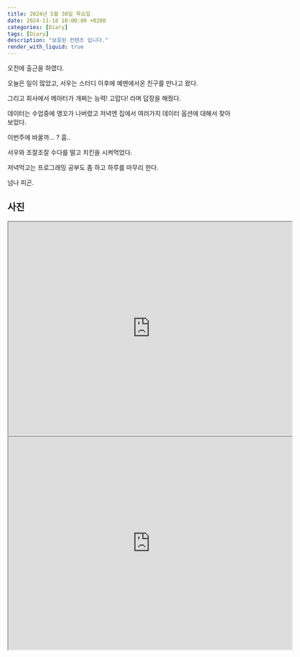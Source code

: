 ```yaml
---
title: 2024년 5월 30일 목요일
date: 2024-11-18 10:00:00 +0200
categories: [Diary]
tags: [Diary]
description: "보호된 컨텐츠 입니다."
render_with_liquid: true
---
```



오전에 출근을 하였다.



오늘은 일이 많았고, 서우는 스터디 이후에 예멘에서온 친구를 만나고 왔다.



그리고 회사에서 메아터가 개쩌는 능력! 고맙다! 라며 답장을 해줬다. 



데이터는 수업중에 앵꼬가 나버렸고 저녁엔 집에서 여러가지 데이터 옵션에 대해서 찾아보았다.



이번주에 바꿀까… ? 흠..



서우와 조잘조잘 수다를 떨고 치킨을 시켜먹었다.



저녁먹고는 프로그래밍 공부도 좀 하고 하루를 마무리 한다.



넘나 피곤.



## 사진

<iframe src="https://drive.google.com/file/d/1KGpdj3KnyYejtcqZL6OEsdEECFwGIAY7/preview" width="640" height="480" allow="autoplay"></iframe>

<iframe src="https://drive.google.com/file/d/1Bo9n7qPhYZ8SqqppTiqpWrUB8FqNhrcQ/preview" width="640" height="480" allow="autoplay"></iframe>

